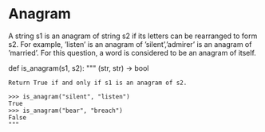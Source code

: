 # Anagram

A string s1 is an anagram of string s2 if its letters can be rearranged to form s2. For example, ’listen’ is an anagram of ’silent’,’admirer’ is an anagram of ’married’. For this question, a word is considered to be an anagram of itself.

def is_anagram(s1, s2):
    """ (str, str) -> bool

    Return True if and only if s1 is an anagram of s2.

    >>> is_anagram("silent", "listen")
    True
    >>> is_anagram("bear", "breach")
    False
    """